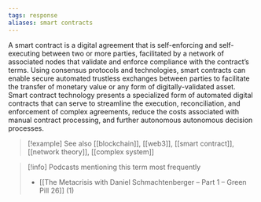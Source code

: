 ```yaml
---
tags: response
aliases: smart contracts
---
```


A smart contract is a digital agreement that is self-enforcing and self-executing between two or more parties, facilitated by a network of associated nodes that validate and enforce compliance with the contract’s terms. Using consensus protocols and technologies, smart contracts can enable secure automated trustless exchanges between parties to facilitate the transfer of monetary value or any form of digitally-validated asset. Smart contract technology presents a specialized form of automated digital contracts that can serve to streamline the execution, reconciliation, and enforcement of complex agreements, reduce the costs associated with manual contract processing, and further autonomous autonomous decision processes.

> [!example] See also
> [[blockchain]], [[web3]], [[smart contract]], [[network theory]], [[complex system]]

> [!info] Podcasts mentioning this term most frequently
> * [[The Metacrisis with Daniel Schmachtenberger – Part 1 – Green Pill 26]] (1)
